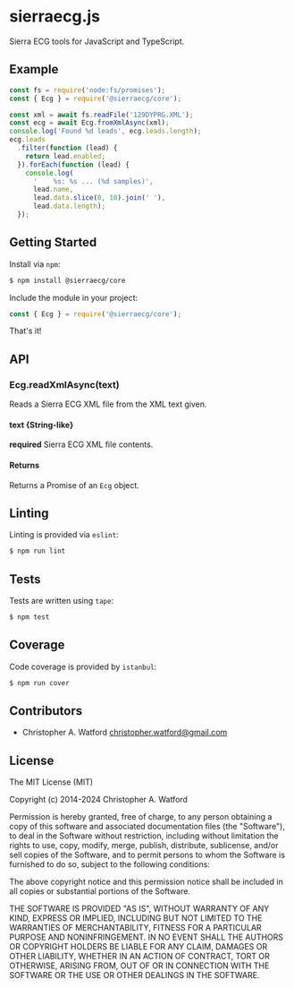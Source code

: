# sierraecg.js
Sierra ECG tools for JavaScript and TypeScript.

## Example

```javascript
const fs = require('node:fs/promises');
const { Ecg } = require('@sierraecg/core');

const xml = await fs.readFile('129DYPRG.XML');
const ecg = await Ecg.fromXmlAsync(xml);
console.log('Found %d leads', ecg.leads.length);
ecg.leads
  .filter(function (lead) {
    return lead.enabled;
  }).forEach(function (lead) {
    console.log(
      '    %s: %s ... (%d samples)',
      lead.name,
      lead.data.slice(0, 10).join(' '),
      lead.data.length);
  });
```

## Getting Started
Install via `npm`:

```bash
$ npm install @sierraecg/core
```

Include the module in your project:

```javascript
const { Ecg } = require('@sierraecg/core');
```

That's it!

## API

### Ecg.readXmlAsync(text)
Reads a Sierra ECG XML file from the XML text given.

#### text {String-like}
**required** Sierra ECG XML file contents.

#### Returns
Returns a Promise of an `Ecg` object.

## Linting
Linting is provided via `eslint`:

```bash
$ npm run lint
```

## Tests
Tests are written using `tape`:

```bash
$ npm test
```

## Coverage
Code coverage is provided by `istanbul`:

```bash
$ npm run cover
```

## Contributors
- Christopher A. Watford <christopher.watford@gmail.com>

## License
The MIT License (MIT)

Copyright (c) 2014-2024 Christopher A. Watford

Permission is hereby granted, free of charge, to any person obtaining a copy
of this software and associated documentation files (the "Software"), to deal
in the Software without restriction, including without limitation the rights
to use, copy, modify, merge, publish, distribute, sublicense, and/or sell
copies of the Software, and to permit persons to whom the Software is
furnished to do so, subject to the following conditions:

The above copyright notice and this permission notice shall be included in
all copies or substantial portions of the Software.

THE SOFTWARE IS PROVIDED "AS IS", WITHOUT WARRANTY OF ANY KIND, EXPRESS OR
IMPLIED, INCLUDING BUT NOT LIMITED TO THE WARRANTIES OF MERCHANTABILITY,
FITNESS FOR A PARTICULAR PURPOSE AND NONINFRINGEMENT. IN NO EVENT SHALL THE
AUTHORS OR COPYRIGHT HOLDERS BE LIABLE FOR ANY CLAIM, DAMAGES OR OTHER
LIABILITY, WHETHER IN AN ACTION OF CONTRACT, TORT OR OTHERWISE, ARISING FROM,
OUT OF OR IN CONNECTION WITH THE SOFTWARE OR THE USE OR OTHER DEALINGS IN
THE SOFTWARE.
